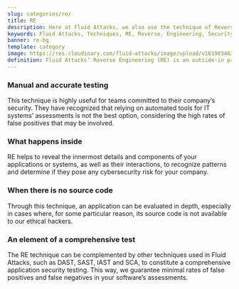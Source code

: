 ```yaml
---
slug: categories/re/
title: RE
description: Here at Fluid Attacks, we also use the technique of Reverse Engineering (RE) to detect security flaws, mainly when the source code is not available.
keywords: Fluid Attacks, Techniques, RE, Reverse, Engineering, Security, Testing, Ethical Hacking
banner: re-bg
template: category
image: https://res.cloudinary.com/fluid-attacks/image/upload/v1619634638/airs/categories/cover-sre_o0pqhq.webp
definition: Fluid Attacks’ Reverse Engineering (RE) is an outside-in process of deconstructing software, performed by our certified, experienced hackers. They employ this technique, which goes from an overview to an in-depth observation, to analyze and obtain knowledge about your applications’ flaws or vulnerabilities. Although they need to use disassemblers, debuggers and decompilers, this complicated process relies mostly on their skills and creativity. It cannot merely be done by automated tools. RE usually starts with static methods to recognize components, functions and other basic information, and finishes with dynamic ones (using techniques like sandboxing and symbolic execution), more oriented towards focused experimentation to confirm/discard software operation hypotheses. All this can help our hackers understand how difficult it is to hack into your applications or systems and then develop more elaborate attacks to report your cybersecurity weaknesses.
---
```


<div class="sect2">

### Manual and accurate testing

This technique is highly useful for teams committed to their company’s
security. They have recognized that relying on automated tools for IT
systems’ assessments is not the best option, considering the high rates
of false positives that may be involved.

</div>

<div class="sect2">

### What happens inside

RE helps to reveal the innermost details and components of your
applications or systems, as well as their interactions, to recognize
patterns and determine if they pose any cybersecurity risk for your
company.

</div>

<div class="sect2">

### When there is no source code

Through this technique, an application can be evaluated in depth,
especially in cases where, for some particular reason, its source code
is not available to our ethical hackers.

</div>

<div class="sect2">

### An element of a comprehensive test

The RE technique can be complemented by other techniques used in Fluid
Attacks, such as DAST, SAST, IAST and SCA, to constitute a comprehensive
application security testing. This way, we guarantee minimal rates of
false positives and false negatives in your software’s assessments.

</div>

<div class="sect2 db-l dn">

</div>

<div class="sect2 db-l dn">

</div>

 

